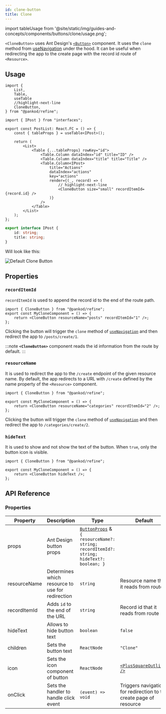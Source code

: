 ```yaml
---
id: clone-button
title: Clone
---
```


import tableUsage from '@site/static/img/guides-and-concepts/components/buttons/clone/usage.png';

`<CloneButton>` uses Ant Design's [`<Button>`](https://ant.design/components/button/) component. It uses the `clone` method from [useNavigation](/api-references/hooks/navigation/useNavigation.md) under the hood.
It can be useful when redirecting the app to the create page with the record id route of `<Resource>`.

## Usage

```tsx
import {
    List,
    Table,
    useTable
    //highlight-next-line
    CloneButton,
} from "@pankod/refine";

import { IPost } from "interfaces";

export const PostList: React.FC = () => {
    const { tableProps } = useTable<IPost>();

    return (
        <List>
            <Table {...tableProps} rowKey="id">
                <Table.Column dataIndex="id" title="ID" />
                <Table.Column dataIndex="title" title="Title" />
                <Table.Column<IPost>
                    title="Actions"
                    dataIndex="actions"
                    key="actions"
                    render={(_, record) => (
                        // highlight-next-line
                        <CloneButton size="small" recordItemId={record.id} />
                    )}
                />
            </Table>
        </List>
    );
};
```

```ts
export interface IPost {
    id: string;
    title: string;
}
```

Will look like this:

<div>
    <img src={tableUsage} alt="Default Clone Button" />
</div>

## Properties

### `recordItemId`

`recordItemId` is used to append the record id to the end of the route path.

```tsx
import { CloneButton } from "@pankod/refine";
export const MyCloneComponent = () => {
    return <CloneButton resourceName="posts" recordItemId="1" />;
};
```

Clicking the button will trigger the `clone` method of [`useNavigation`](/api-references/hooks/navigation/useNavigation.md) and then redirect the app to `/posts/create/1`.

:::note
**`<CloneButton>`** component reads the id information from the route by default.
:::

### `resourceName`

It is used to redirect the app to the `/create` endpoint of the given resource name. By default, the app redirects to a URL with `/create` defined by the name property of the `<Resource>` component.

```tsx
import { CloneButton } from "@pankod/refine";

export const MyCloneComponent = () => {
    return <CloneButton resourceName="categories" recordItemId="2" />;
};
```

Clicking the button will trigger the `clone` method of [`useNavigation`](/api-references/hooks/navigation/useNavigation.md) and then redirect the app to `/categories/create/2`.

### `hideText`

It is used to show and not show the text of the button. When `true`, only the button icon is visible.

```tsx
import { CloneButton } from "@pankod/refine";

export const MyCloneComponent = () => {
    return <CloneButton hideText />;
};
```

## API Reference

### Properties

| Property     | Description                                      | Type                                                                                                                                 | Default                                                            |
| ------------ | ------------------------------------------------ | ------------------------------------------------------------------------------------------------------------------------------------ | ------------------------------------------------------------------ |
| props        | Ant Design button props                          | [`ButtonProps`](https://ant.design/components/button/#API) & `{ resourceName?: string; recordItemId?: string; hideText?: boolean; }` |                                                                    |
| resourceName | Determines which resource to use for redirection | `string`                                                                                                                             | Resource name that it reads from route                             |
| recordItemId | Adds `id` to the end of the URL                  | `string`                                                                                                                             | Record id that it reads from route                                 |
| hideText     | Allows to hide button text                       | `boolean`                                                                                                                            | `false`                                                            |
| children     | Sets the button text                             | `ReactNode`                                                                                                                          | `"Clone"`                                                          |
| icon         | Sets the icon component of button                | `ReactNode`                                                                                                                          | [`<PlusSquareOutlined />`](https://ant.design/components/icon/)    |
| onClick      | Sets the handler to handle click event           | `(event) => void`                                                                                                                    | Triggers navigation for redirection to the create page of resource |
